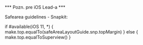 *** Pozn. pre iOS Lead-a ***


Safearea guidelines - Snapkit:

if #available(iOS 11, *) {
	make.top.equalTo(safeAreaLayoutGuide.snp.topMargin)
} else {
	make.top.equalToSuperview()
}

